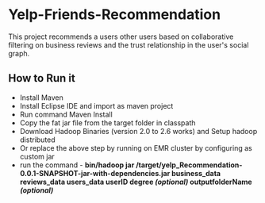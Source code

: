# Yelp-Friends-Recommendation
This project recommends a users other users based on collaborative filtering on business reviews and the trust relationship in the user's social graph.

## How to Run it
  * Install Maven
  * Install Eclipse IDE and import as maven project
  * Run command Maven Install
  * Copy the fat jar file from the target folder in classpath
  * Download Hadoop Binaries (version 2.0 to 2.6 works) and Setup hadoop distributed
  * Or replace the above step by running on EMR cluster by configuring as custom jar
  * run the command - **bin/hadoop jar /target/yelp_Recommendation-0.0.1-SNAPSHOT-jar-with-dependencies.jar business_data reviews_data users_data userID degree _(optional)_ outputfolderName _(optional)_** 
